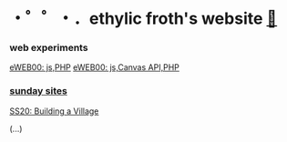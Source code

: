 
# ・゜゜・．ethylic froth's website [🔗](https://sbordel.github.io/ss/index.html)

### web experiments 

[eWEB00: js,PHP](https://hybrid.concordia.ca/s_bordel/exercises/exercise_03/exercise_e3.php)
[eWEB00: js,Canvas API,PHP](https://hybrid.concordia.ca/s_bordel/project/project_final/index.html)

### [sunday sites](https://sbordel.github.io/ss/paperindex.html)
[SS20: Building a Village](https://sbordel.github.io/ss/#)

(...)